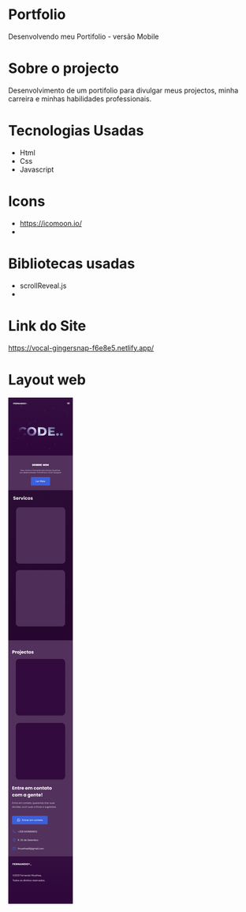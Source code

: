 # Portfolio
 Desenvolvendo meu Portifolio - versão Mobile 


# Sobre o projecto
Desenvolvimento de um portifolio para divulgar meus projectos, minha carreira e minhas habilidades professionais. 

# Tecnologias Usadas
- Html
- Css
- Javascript

# Icons
- https://icomoon.io/
- 
# Bibliotecas usadas
- scrollReveal.js
- 
# Link do Site 
https://vocal-gingersnap-f6e8e5.netlify.app/

# Layout web
![Web 1](https://github.com/Muethea/Portfolio/blob/main/Assets/Mobile%20Layout.png)

